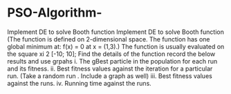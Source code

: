 # PSO-Algorithm-
Implement DE to solve Booth function
Implement DE to solve Booth function (The function is defined on 2-dimensional space. The function has one global minimum at: f(x) = 0 at x = (1,3).)
The function is usually evaluated on the square xi 2 [-10; 10];
Find the details of the function record the below results and use grpahs
i. The gBest particle in the population for each run and its fitness.
ii. Best fitness values against the iteration for a particular run. (Take a random run . Include a graph as well)
iii. Best fitness values against the runs.
iv. Running time against the runs.
